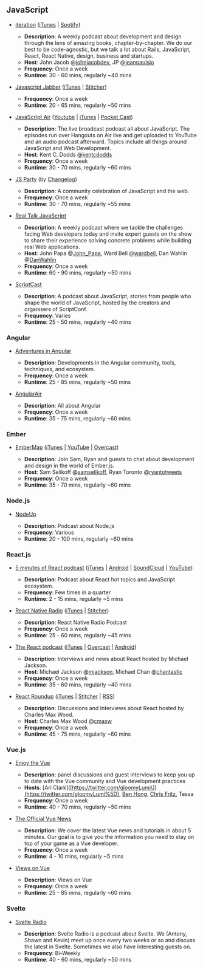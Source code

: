 ## JavaScript

-   [iteration](http://www.iterationpodcast.com/) ([iTunes](https://itunes.apple.com/us/podcast/iteration/id1321529167?mt=2) | [Spotify](https://open.spotify.com/show/4yw0xZLBNlgtibNITY99K1))
    
    -   **Description**: A weekly podcast about development and design through the lens of amazing books, chapter-by-chapter. We do our best to be code-agnostic, but we talk a lot about Rails, JavaScript, React, React Native, design, business and startups.
    -   **Host**: John Jacob @[johnjacobdev](https://twitter.com/johnjacobdev), JP @[jeanpaulsio](https://twitter.com/jeanpaulsio)
    -   **Frequency**: Once a week
    -   **Runtime**: 30 - 60 mins, regularly ~40 mins
-   [Javascript Jabber](https://devchat.tv/js-jabber) ([iTunes](https://itunes.apple.com/us/podcast/javascript-jabber/id496893300?mt=2) | [Stitcher](https://www.stitcher.com/podcast/ruby-rogues/javascript-jabber))
    
    -   **Frequency**: Once a week
    -   **Runtime**: 20 - 65 mins, regularly ~50 mins
-   [JavaScript Air](https://javascriptair.com/) ([Youtube](https://www.youtube.com/channel/UCJYTMGbtBliMSG8gadRHK2Q) | [iTunes](https://itunes.apple.com/us/podcast/javascript-air/id1066446588) | [Pocket Cast](http://pca.st/javaair))
    
    -   **Description**: The live broadcast podcast all about JavaScript. The episodes run over Hangouts on Air live and get uploaded to YouTube and an audio podcast afterward. Topics include all things around JavaScript and Web Development.
    -   **Host**: Kent C. Dodds @[kentcdodds](https://twitter.com/kentcdodds)
    -   **Frequency**: Once a week
    -   **Runtime**: 30 - 70 mins, regularly ~60 mins
-   [JS Party](https://changelog.com/jsparty) (by [Changelog](https://changelog.com/))
    
    -   **Description**: A community celebration of JavaScript and the web.
    -   **Frequency**: Once a week
    -   **Runtime**: 30 - 70 mins, regularly ~55 mins
-   [Real Talk JavaScript](https://realtalkjavascript.simplecast.fm/)
    
    -   **Description**: A weekly podcast where we tackle the challenges facing Web developers today and invite expert guests on the show to share their experience solving concrete problems while building real Web applications.
    -   **Host**: John Papa @[John\_Papa](https://twitter.com/John_Papa), Ward Bell @[wardbell](https://twitter.com/wardbell), Dan Wahlin @[DanWahlin](https://twitter.com/DanWahlin)
    -   **Frequency**: Once a week
    -   **Runtime**: 60 - 90 mins, regularly ~50 mins
-   [ScriptCast](https://scriptconf.org/)
    
    -   **Description**: A podcast about JavaScript, stories from people who shape the world of JavaScript, hosted by the creators and organisers of ScriptConf.
    -   **Frequency**: Varies
    -   **Runtime**: 25 - 50 mins, regularly ~40 mins

### Angular

-   [Adventures in Angular](https://devchat.tv/adv-in-angular)
    
    -   **Description**: Developments in the Angular community, tools, techniques, and ecosystem.
    -   **Frequency**: Once a week
    -   **Runtime**: 25 - 85 mins, regularly ~50 mins
-   [AngularAir](https://angularair.com/)
    
    -   **Description**: All about Angular
    -   **Frequency**: Once a week
    -   **Runtime**: 35 - 75 mins, regularly ~60 mins

### Ember

-   [EmberMap](https://embermap.com/podcast) ([iTunes](https://itunes.apple.com/us/podcast/the-embermap-podcast/id1288274408?mt=2) | [YouTube](https://www.youtube.com/playlist?list=PLc_oqaQ4aMWGLL7iu2IoU30aOC9pykK_L) | [Overcast](https://overcast.fm/itunes1288274408/the-embermap-podcast))
    
    -   **Description**: Join Sam, Ryan and guests to chat about development and design in the world of Ember.js.
    -   **Host**: Sam Selikoff @[samselikoff](https://twitter.com/samselikoff), Ryan Toronto @[ryantotweets](https://twitter.com/ryantotweets)
    -   **Frequency**: Once a week
    -   **Runtime**: 35 - 70 mins, regularly ~60 mins

### Node.js

-   [NodeUp](http://nodeup.com/)
    
    -   **Description**: Podcast about Node.js
    -   **Frequency**: Various
    -   **Runtime**: 20 - 100 mins, regularly ~60 mins

### React.js

-   [5 minutes of React podcast](https://5minreact.audio/) ([iTunes](https://itunes.apple.com/ru/podcast/5-minutes-of-react/id1232187990?mt=2&at=1010lwCk&l=en) | [Android](http://www.subscribeonandroid.com./feeds.soundcloud.com/users/soundcloud:users:304879382/sounds.rss) | [SoundCloud](https://soundcloud.com/5minreact_audio) | [YouTube](https://www.youtube.com/channel/UC43OeCrRbp6hSEnNZWIHOGg/videos?flow=list&live_view=500&view=0&sort=dd))
    
    -   **Description**: Podcast about React hot topics and JavaScript ecosystem.
    -   **Frequency**: Few times in a quarter
    -   **Runtime**: 2 - 15 mins, regularly ~5 mins
-   [React Native Radio](https://devchat.tv/react-native-radio) ([iTunes](https://itunes.apple.com/us/podcast/react-native-radio/id1058647602?mt=2) | [Stitcher](https://www.stitcher.com/podcast/ruby-rogues/react-native-radio?refid=stpr))
    
    -   **Description**: React Native Radio Podcast
    -   **Frequency**: Once a week
    -   **Runtime**: 25 - 60 mins, regularly ~45 mins
-   [The React podcast](https://reactpodcast.simplecast.fm/) ([iTunes](https://itunes.apple.com/us/podcast/the-react-podcast/id1341969432) | [Overcast](https://overcast.fm/itunes1341969432/the-react-podcast) | [Android](http://www.subscribeonandroid.com/changelog.com/reactpodcast/feed))
    
    -   **Description**: Interviews and news about React hosted by Michael Jackson.
    -   **Host**: Michael Jackson @[mjackson](https://twitter.com/mjackson), Michael Chan @[chantastic](https://twitter.com/chantastic)
    -   **Frequency**: Once a week
    -   **Runtime**: 35 - 60 mins, regularly ~40 mins
-   [React Roundup](https://devchat.tv/react-round-up/) ([iTunes](https://itunes.apple.com/us/podcast/react-round-up/id1364741140) | [Stitcher](https://www.stitcher.com/podcast/ruby-rogues/react-round-up) | [RSS](http://feeds.feedwrench.com/react-round-up.rss))
    
    -   **Description**: Discussions and Interviews about React hosted by Charles Max Wood.
    -   **Host**: Charles Max Wood @[cmaxw](https://twitter.com/cmaxw)
    -   **Frequency**: Once a week
    -   **Runtime**: 45 - 75 mins, regularly ~60 mins

### Vue.js

-   [Enjoy the Vue](https://enjoythevue.io/)
    
    -   **Description**: panel discussions and guest interviews to keep you up to date with the Vue community and Vue development practices
    -   **Hosts**: \[Ari Clark\]([https://twitter.com/gloomyLumi\]](https://twitter.com/gloomyLumi%5D), [Ben Hong](https://twitter.com/bencodezen), [Chris Fritz](https://twitter.com/chrisvfritz), Tessa
    -   **Frequency**: Once a week
    -   **Runtime**: 40 - 70 mins, regularly ~50 mins
-   [The Official Vue News](https://news.vuejs.org/)
    
    -   **Description**: We cover the latest Vue news and tutorials in about 5 minutes. Our goal is to give you the information you need to stay on top of your game as a Vue developer.
    -   **Frequency**: Once a week
    -   **Runtime**: 4 - 10 mins, regularly ~5 mins
-   [Views on Vue](https://devchat.tv/views-on-vue/)
    
    -   **Description**: Views on Vue
    -   **Frequency**: Once a week
    -   **Runtime**: 25 - 85 mins, regularly ~60 mins

### Svelte

-   [Svelte Radio](https://www.svelteradio.com/)
    
    -   **Description**: Svelte Radio is a podcast about Svelte. We (Antony, Shawn and Kevin) meet up once every two weeks or so and discuss the latest in Svelte. Sometimes we also have interesting guests on.
    -   **Frequency**: Bi-Weekly
    -   **Runtime**: 40 - 60 mins, regularly ~50 mins